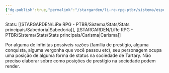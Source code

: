 ```yaml
---
{"dg-publish":true,"permalink":"/stargarden/li-re-rpg-ptbr/sistema/especializacoes/especializacoes-existentes/prestigio/","created":"2025-01-11T22:45:12.001-03:00","updated":"2025-01-12T02:34:58.421-03:00"}
---
```



Stats: [[STARGARDEN/LiRe RPG - PTBR/Sistema/Stats/Stats principais/Sabedoria\|Sabedoria]], [[STARGARDEN/LiRe RPG - PTBR/Sistema/Stats/Stats principais/Carisma\|Carisma]]

Por alguma de infinitas possíveis razões (família de prestígio, alguma conquista, alguma vergonha que você passou etc), seu personagem ocupa uma posição de alguma forma de status na sociedade de Tartary. Não preciso elaborar sobre como posições de prestígio na sociedade podem render.